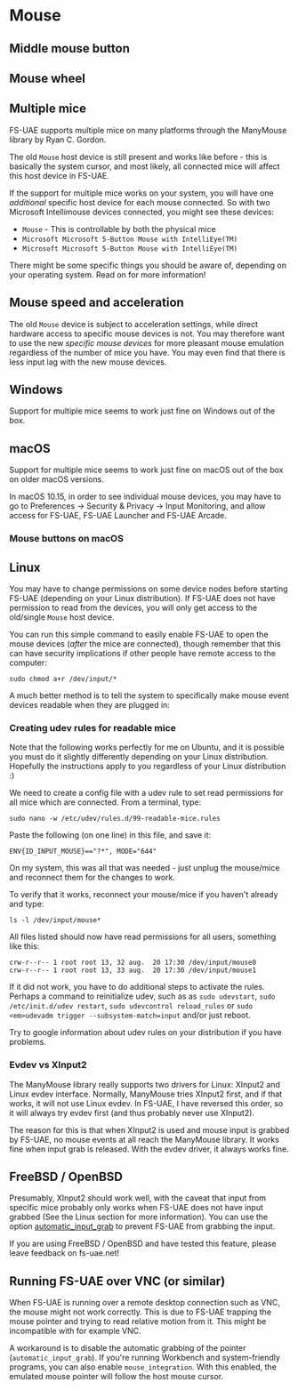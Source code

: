 # Mouse

## Middle mouse button

## Mouse wheel

## Multiple mice

FS-UAE supports multiple mice on many platforms through the ManyMouse library
by Ryan C. Gordon.

The old `Mouse` host device is still present and works like before - this
is basically the system cursor, and most likely, all connected mice will
affect this host device in FS-UAE.

If the support for multiple mice works on your system, you will have one
_additional_ specific host device for each mouse connected. So with two
Microsoft Intellimouse devices connected, you might see these devices:

- `Mouse` - This is controllable by both the physical mice
- `Microsoft Microsoft 5-Button Mouse with IntelliEye(TM)`
- `Microsoft Microsoft 5-Button Mouse with IntelliEye(TM)`

There might be some specific things you should be aware of, depending on your
operating system. Read on for more information!

## Mouse speed and acceleration

The old `Mouse` device is subject to acceleration settings, while
direct hardware access to specific mouse devices is not. You may therefore
want to use the new _specific mouse devices_ for more pleasant mouse
emulation regardless of the number of mice you have. You may even find that
there is less input lag with the new mouse devices.

## Windows

Support for multiple mice seems to work just fine on Windows out of the box.

## macOS

Support for multiple mice seems to work just fine on macOS out of the box
on older macOS versions.

In macOS 10.15, in order to see individual mouse devices, you may have to go
to  Preferences -> Security & Privacy -> Input Monitoring, and allow access
for FS-UAE, FS-UAE Launcher and FS-UAE Arcade.

### Mouse buttons on macOS

## Linux

You may have to change permissions on some device nodes before starting
FS-UAE (depending on your Linux distribution). If FS-UAE does not have
permission to read from the devices, you will only get access to the
old/single `Mouse` host device.

You can run this simple command to easily enable FS-UAE to open the mouse
devices (_after_ the mice are connected), though remember
that this can have security implications if other people have remote access
to the computer:

    sudo chmod a+r /dev/input/*

A much better method is to tell the system to specifically make mouse event
devices readable when they are plugged in:

### Creating udev rules for readable mice

Note that the following works perfectly for me on Ubuntu, and it is possible
you must do it slightly differently depending on your Linux distribution.
Hopefully the instructions apply to you regardless of your Linux
distribution :)

We need to create a config file with a udev rule to set read permissions
for all mice which are connected. From a terminal, type:

    sudo nano -w /etc/udev/rules.d/99-readable-mice.rules

Paste the following (on one line) in this file, and save it:

    ENV{ID_INPUT_MOUSE}=="?*", MODE="644"

On my system, this was all that was needed - just unplug the mouse/mice and
reconnect them for the changes to work.

To verify that it works, reconnect your mouse/mice if you haven't already
and type:

    ls -l /dev/input/mouse*

All files listed should now have read permissions for all users, something
like this:

    crw-r--r-- 1 root root 13, 32 aug.  20 17:30 /dev/input/mouse0
    crw-r--r-- 1 root root 13, 33 aug.  20 17:30 /dev/input/mouse1

If it did not work, you have to do additional steps to activate the rules.
Perhaps a command to reinitialize udev, such as as `sudo udevstart`,
`sudo /etc/init.d/udev restart`, `sudo udevcontrol reload_rules` or
`sudo <em>udevadm trigger --subsystem-match=input` and/or just reboot.

Try to google information about udev rules on your distribution if you
have problems.

### Evdev vs XInput2

The ManyMouse library really supports two drivers for Linux: XInput2 and
Linux evdev interface. Normally, ManyMouse tries XInput2 first, and if that
works, it will not use Linux evdev. In FS-UAE, I have reversed this order,
so it will always try evdev first (and thus probably never use XInput2).

The reason for this is that when XInput2 is used and mouse input is grabbed
by FS-UAE, no mouse events at all reach the ManyMouse library. It works fine
when input grab is released. With the evdev driver, it always works fine.

## FreeBSD / OpenBSD

Presumably, XInput2 should work well, with the caveat that input from
specific mice probably only works when FS-UAE does not have input grabbed
(See the Linux section for more information). You can use the option
[automatic_input_grab](options/automatic_input_grab.md) to prevent FS-UAE from
grabbing the input.

If you are using FreeBSD / OpenBSD and have tested this feature, please leave
feedback on fs-uae.net!

## Running FS-UAE over VNC (or similar)

When FS-UAE is running over a remote desktop connection such as VNC, the
mouse might not work correctly. This is due to FS-UAE trapping the mouse
pointer and trying to read relative motion from it. This might be
incompatible with for example VNC.

A workaround is to disable the automatic grabbing of the pointer
(`automatic_input_grab`). If you're running Workbench and system-friendly
programs, you can also enable `mouse_integration`. With this enabled, the
emulated mouse pointer will follow the host mouse cursor.
